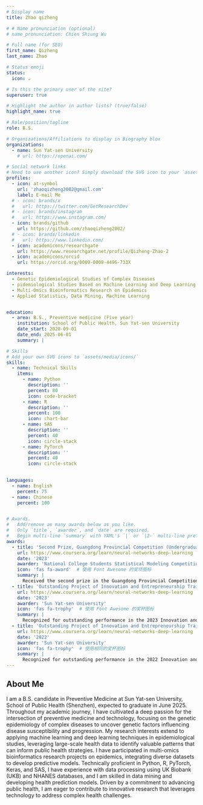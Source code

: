 ```yaml
---
# Display name
title: Zhao qizheng

# # Name pronunciation (optional)
# name_pronunciation: Chien Shiung Wu

# Full name (for SEO)
first_name: Qizheng
last_name: Zhao

# Status emoji
status:
  icon: ☕️

# Is this the primary user of the site?
superuser: true

# Highlight the author in author lists? (true/false)
highlight_name: true

# Role/position/tagline
role: B.S.

# Organizations/Affiliations to display in Biography blox
organizations:
  - name: Sun Yat-sen University
    # url: https://openai.com/

# Social network links
# Need to use another icon? Simply download the SVG icon to your `assets/media/icons/` folder.
profiles:
  - icon: at-symbol
    url: 'zhaoqizheng2002@gmail.com'
    label: E-mail Me
  # - icon: brands/x
  #   url: https://twitter.com/GetResearchDev
  # - icon: brands/instagram
  #   url: https://www.instagram.com/
  - icon: brands/github
    url: https://github.com/zhaoqizheng2002/
  # - icon: brands/linkedin
  #   url: https://www.linkedin.com/
  - icon: academicons/researchgate
    url: https://www.researchgate.net/profile/Qizheng-Zhao-2
  - icon: academicons/orcid
    url: https://orcid.org/0009-0009-4496-733X

interests:
  - Genetic Epidemiological Studies of Complex Diseases
  - pidemiological Studies Based on Machine Learning and Deep Learning
  - Multi-Omics Bioinformatics Research on Epidemics
  - Applied Statistics, Data Mining, Machine Learning


education:
  - area: B.S., Preventive medicine (Five year)
    institution: School of Public Health, Sun Yat-sen University
    date_start: 2020-09-01
    date_end: 2025-06-01
    summary: |

# Skills
# Add your own SVG icons to `assets/media/icons/`
skills:
  - name: Technical Skills
    items:
      - name: Python
        description: ''
        percent: 80
        icon: code-bracket
      - name: R
        description: ''
        percent: 100
        icon: chart-bar
      - name: SAS
        description: ''
        percent: 40
        icon: circle-stack
      - name: PyTorch
        description: ''
        percent: 40
        icon: circle-stack
  

languages:
  - name: English
    percent: 75
  - name: Chinese
    percent: 100


# Awards.
#   Add/remove as many awards below as you like.
#   Only `title`, `awarder`, and `date` are required.
#   Begin multi-line `summary` with YAML's `|` or `|2-` multi-line prefix and indent 2 spaces below.
awards:
  - title: 'Second Prize, Guangdong Provincial Competition (Undergraduate Group) for Statistical Modeling of National College Students'
    url: https://www.coursera.org/learn/neural-networks-deep-learning
    date: '2023'
    awarder: 'National College Students Statistical Modeling Competition'
    icon: 'fas fa-award'  # 使用 Font Awesome 的奖项图标
    summary: |
      Received the second prize in the Guangdong Provincial Competition for Statistical Modeling (Undergraduate Group) in 2023.
  - title: 'Outstanding Project of Innovation and Entrepreneurship Training Program for College Students'
    url: https://www.coursera.org/learn/neural-networks-deep-learning
    date: '2023'
    awarder: 'Sun Yat-sen University'
    icon: 'fas fa-trophy'  # 使用 Font Awesome 的奖杯图标
    summary: |
      Recognized for outstanding performance in the 2023 Innovation and Entrepreneurship Training Program.
  - title: 'Outstanding Project of Innovation and Entrepreneurship Training Program for College Students'
    url: https://www.coursera.org/learn/neural-networks-deep-learning
    date: '2022'
    awarder: 'Sun Yat-sen University'
    icon: 'fas fa-trophy'  # 使用相同的奖杯图标
    summary: |
      Recognized for outstanding performance in the 2022 Innovation and Entrepreneurship Training Program.
---
```


## About Me

I am a B.S. candidate in Preventive Medicine at Sun Yat-sen University, School of Public Health (Shenzhen), expected to graduate in June 2025. Throughout my academic journey, I have cultivated a deep passion for the intersection of preventive medicine and technology, focusing on the genetic epidemiology of complex diseases to uncover genetic factors influencing disease susceptibility and progression. My research interests extend to applying machine learning and deep learning techniques in epidemiological studies, leveraging large-scale health data to identify valuable patterns that can inform public health strategies. I have participated in multi-omics bioinformatics research projects on epidemics, integrating diverse datasets to develop predictive models. Technically proficient in Python, R, PyTorch, Keras, and SAS, I have experience with data processing using UK Biobank (UKB) and NHANES databases, and I am skilled in data mining and developing health prediction models. Driven by a commitment to advancing public health, I am eager to contribute to innovative research that leverages technology to address complex health challenges.
